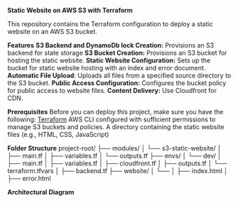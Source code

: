 **Static Website on AWS S3 with Terraform**

This repository contains the Terraform configuration to deploy a static website on an AWS S3 bucket.

**Features**
**S3 Backend and DynamoDb lock Creation:** Provisions an S3 backend for state storage
**S3 Bucket Creation:** Provisions an S3 bucket for hosting the static website.
**Static Website Configuration:** Sets up the bucket for static website hosting with an index and error document.
**Automatic File Upload**: Uploads all files from a specified source directory to the S3 bucket.
**Public Access Configuration:** Configures the bucket policy for public access to website files.
**Content Delivery:** Use Cloudfront for CDN.

**Prerequisites**
Before you can deploy this project, make sure you have the following:
[Terraform](https://developer.hashicorp.com/terraform)
AWS CLI configured with sufficient permissions to manage S3 buckets and policies.
A directory containing the static website files (e.g., HTML, CSS, JavaScript)

**Folder Structure**
project-root/
├── modules/
│   └── s3-static-website/
│       ├── main.tf
│       ├── variables.tf
│       └── outputs.tf
├── envs/
│   └── dev/
│       ├── main.tf
│       ├── variables.tf
│       ├── cloudfront.tf
│       ├── outputs.tf
│       └── terraform.tfvars
│        ├── backend.tf
├── website/
│   └──
│      ├── index.html
│      ├── error.html
       

**Architectural Diagram**
